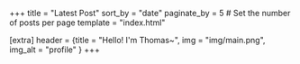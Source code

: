 +++
title = "Latest Post"
sort_by = "date"
paginate_by = 5 # Set the number of posts per page
template = "index.html"

[extra]
header = {title = "Hello! I'm Thomas~", img = "img/main.png", img_alt = "profile" }
+++

